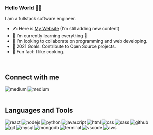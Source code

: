 ### Hello World 👋:strawberry:
I am a fullstack software engineer.

-  :writing_hand:  Here is [My Website](https://almiadi-portfolio.netlify.app) (I'm still adding new content) 
- 🌱 I’m currently learning everything 🤣
- 👯 I’m looking to collaborate on programming and web developing.
- 🥅 2021 Goals: Contribute to Open Source projects.
- :shallow_pan_of_food: Fun fact: I like cooking.
<br>

## Connect with me
[<img align="left" alt="medium" src="https://img.shields.io/badge/-My Website-%2343853D?&style=for-the-badge&logo=Accenture&logoColor=green"/>](https://almiadi-portfolio.netlify.app)
[<img align="left" alt="medium" src="https://img.shields.io/badge/medium-%2312100E.svg?&style=for-the-badge&logo=medium&logoColor=white" />](https://medium.com/@almiadi)
<br>
<br>

## Languages and Tools
<img align="left" alt="react" src="https://img.shields.io/badge/react%20-%2320232a.svg?&style=for-the-badge&logo=react&logoColor=%2361DAFB" />
<img align="left" alt="nodejs" src="https://img.shields.io/badge/node.js%20-%2343853D.svg?&style=for-the-badge&logo=node.js&logoColor=white" />
<img align="left" alt="python" src="https://img.shields.io/badge/Python%20-yellow.svg?&style=for-the-badge&logo=python&logoColor=%3776AB" />
<img align="left" alt="javascript" src="https://img.shields.io/badge/-Javascript-%2343853D.svg?&style=for-the-badge&logo=javascript&logoColor=%F7DF1E" />
<img align="left" alt="html" src="https://img.shields.io/badge/HTML%20-%2320232a.svg?&style=for-the-badge&logo=HTML5&logoColor=%E34F26" />
<img align="left" alt="css" src="https://img.shields.io/badge/CSS%20-orange.svg?&style=for-the-badge&logo=CSS3&logoColor=%DD3A0A" />
<img align="left" alt="sass" src="https://img.shields.io/badge/SASS%20-%2320232a.svg?&style=for-the-badge&logo=SASS&logoColor=%CC6699" />
<img align="" alt="github" src="https://img.shields.io/badge/Github%20-%2343853D.svg?&style=for-the-badge&logo=GITHUB&logoColor=%FCA121" /><br/>
<img align="left" alt="git" src="https://img.shields.io/badge/Git%20-%2320232a.svg?&style=for-the-badge&logo=Git&logoColor=%F05032" />
<img align="left" alt="mysql" src="https://img.shields.io/badge/MySQL%20-blue.svg?&style=for-the-badge&logo=MySQL&logoColor=white" />
<img align="left" alt="mongodb" src="https://img.shields.io/badge/MongoDB%20-%47A248.svg?&style=for-the-badge&logo=MongoDB&logoColor=white" />
<img align="left" alt="terminal" src="https://img.shields.io/badge/Terminal%20-%2320232a.svg?&style=for-the-badge&logo=Windows Terminal&logoColor=white" />
<img align="left" alt="vscode" src="https://img.shields.io/badge/VS Code%20-blue?logo=Visual-Studio-Code&logoColor=white&style=for-the-badge" />
<img align="left" alt="aws" src="https://img.shields.io/badge/Amazon%20AWS-%23232F3E?logo=amazon-aws&logoColor=white&style=for-the-badge" />

<!---
<img align="left" alt="python" width="30px" src="https://raw.githubusercontent.com/github/explore/80688e429a7d4ef2fca1e82350fe8e3517d3494d/topics/python/python.png" />
<img align="left" alt="javascript" width="30px" src="https://raw.githubusercontent.com/github/explore/80688e429a7d4ef2fca1e82350fe8e3517d3494d/topics/javascript/javascript.png" />
<img align="left" alt="es6" width="30px" src="https://raw.githubusercontent.com/github/explore/80688e429a7d4ef2fca1e82350fe8e3517d3494d/topics/es6/es6.png" />
<img align="left" alt="es6" width="30px" src="https://raw.githubusercontent.com/github/explore/80688e429a7d4ef2fca1e82350fe8e3517d3494d/topics/react/react.png" />
<img align="left" alt="es6" width="30px" src="https://raw.githubusercontent.com/github/explore/80688e429a7d4ef2fca1e82350fe8e3517d3494d/topics/nodejs/nodejs.png" />
<img align="left" alt="html" width="30px" src="https://raw.githubusercontent.com/github/explore/80688e429a7d4ef2fca1e82350fe8e3517d3494d/topics/html/html.png" />
<img align="left" alt="css" width="30px" src="https://raw.githubusercontent.com/github/explore/80688e429a7d4ef2fca1e82350fe8e3517d3494d/topics/css/css.png" />
<img align="left" alt="sass" width="30px" src="https://raw.githubusercontent.com/github/explore/80688e429a7d4ef2fca1e82350fe8e3517d3494d/topics/sass/sass.png" />
<img align="left" alt="c++" width="30px" src="https://simpleicons.org/icons/cplusplus.svg" />
<img align="left" alt="git" width="30px" src="https://raw.githubusercontent.com/github/explore/80688e429a7d4ef2fca1e82350fe8e3517d3494d/topics/git/git.png" />
<img align="left" alt="sql" width="30px" src="https://raw.githubusercontent.com/github/explore/80688e429a7d4ef2fca1e82350fe8e3517d3494d/topics/sql/sql.png" />
<img align="left" alt="mysql" width="30px" src="https://raw.githubusercontent.com/github/explore/80688e429a7d4ef2fca1e82350fe8e3517d3494d/topics/mysql/mysql.png" />
<img align="left" alt="mongodb" width="30px" src="https://raw.githubusercontent.com/github/explore/80688e429a7d4ef2fca1e82350fe8e3517d3494d/topics/mongodb/mongodb.png" />
<img align="left" alt="terminal" width="30px" src="https://raw.githubusercontent.com/github/explore/80688e429a7d4ef2fca1e82350fe8e3517d3494d/topics/terminal/terminal.png" />
<img align="left" alt="vscode" width="30px" src="https://raw.githubusercontent.com/github/explore/80688e429a7d4ef2fca1e82350fe8e3517d3494d/topics/visual-studio-code/visual-studio-code.png" />
<img align="left" alt="aws" width="30px" src="https://raw.githubusercontent.com/github/explore/fbceb94436312b6dacde68d122a5b9c7d11f9524/topics/aws/aws.png" />
<img align="left" alt="photoshop" width="30px" src="https://simpleicons.org/icons/affinityphoto.svg" />

 --->



